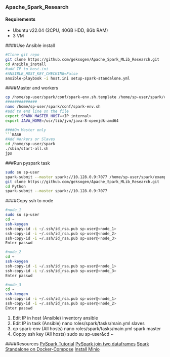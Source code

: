 ### Apache_Spark_Research

#### Requirements
* Ubuntu v22.04 (2CPU, 40GB HDD, 8Gb RAM)
* 3 VM

####Use Ansible install
```BASH
#Clone git repo
git clone https://github.com/geksogen/Apache_Spark_MLib_Research.git
cd Ansible_install
#add IP to host.ini
#ANSIBLE_HOST_KEY_CHECKING=False
ansible-playbook -i host.ini setup-spark-standalone.yml
```
####Master and workers
```BASH
cp /home/sp-user/spark/conf/spark-env.sh.template /home/sp-user/spark/conf/spark-env.sh # add to ansible
##############
nano /home/sp-user/spark/conf/spark-env.sh
#add to end line on the file
export SPARK_MASTER_HOST=<IP internal>
export JAVA_HOME=/usr/lib/jvm/java-8-openjdk-amd64

####On Master only
```BASH
#Add Workers or Slaves
cd /home/sp-user/spark
./sbin/start-all.sh
jps
```

###Run pyspark task
```BASH
sudo su sp-user
spark-submit --master spark://10.128.0.9:7077 /home/sp-user/spark/examples/src/main/python/pi.py 1000
git clone https://github.com/geksogen/Apache_Spark_MLib_Research.git
cd Python
spark-submit --master spark://10.128.0.9:7077 
```

####Copy ssh to node
```BASH
#node_1
sudo su sp-user
cd ~
ssh-keygen
ssh-copy-id -i ~/.ssh/id_rsa.pub sp-user@<node_1>
ssh-copy-id -i ~/.ssh/id_rsa.pub sp-user@<node_2>
ssh-copy-id -i ~/.ssh/id_rsa.pub sp-user@<node_3>
Enter passwd

#node_2
cd ~
ssh-keygen
ssh-copy-id -i ~/.ssh/id_rsa.pub sp-user@<node_1>
ssh-copy-id -i ~/.ssh/id_rsa.pub sp-user@<node_3>
Enter passwd

#node_3
cd ~
ssh-keygen
ssh-copy-id -i ~/.ssh/id_rsa.pub sp-user@<node_1>
ssh-copy-id -i ~/.ssh/id_rsa.pub sp-user@<node_2>
Enter passwd
```

1) Edit IP in host (Ansible) inventory ansible
2) Edit IP in task (Ansible) nano roles/spark/tasks/main.yml    slaves
3) cp spark-env    (All hosts) nano roles/spark/tasks/main.yml  spark master <IP internal>
4) Coppy ssh key   (All hosts) sudo su sp-user&cd ~


####Resources
[PySpark Tutorial](https://sparkbyexamples.com/pyspark-tutorial/)
[PySpark join two dataframes](https://www.geeksforgeeks.org/pyspark-join-types-join-two-dataframes/)
[Spark Standalone on Docker-Compose](https://dev.to/mvillarrealb/creating-a-spark-standalone-cluster-with-docker-and-docker-compose-2021-update-6l4)
[Install Minio](https://www.digitalocean.com/community/tutorials/how-to-set-up-minio-object-storage-server-in-standalone-mode-on-ubuntu-20-04)
